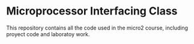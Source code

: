 Microprocessor Interfacing Class
================================

This repository contains all the code used in the micro2 course, including proyect code and laboratoy work.


